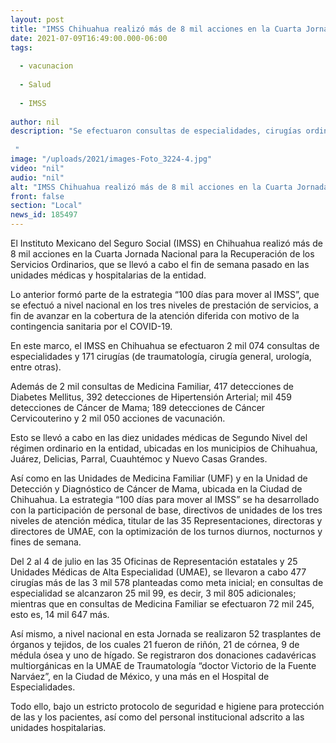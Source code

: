 ```yaml
---
layout: post
title: "IMSS Chihuahua realizó más de 8 mil acciones en la Cuarta Jornada de Recuperación de Servicios"
date: 2021-07-09T16:49:00.000-06:00
tags:
  
  - vacunacion
  
  - Salud
  
  - IMSS
  
author: nil
description: "Se efectuaron consultas de especialidades, cirugías ordinarias, así como ferias de la salud y vacunación de menores de 9 años de edad.    "
image: "/uploads/2021/images-Foto_3224-4.jpg"
video: "nil"
audio: "nil"
alt: "IMSS Chihuahua realizó más de 8 mil acciones en la Cuarta Jornada de Recuperación de Servicios"
front: false
section: "Local"
news_id: 185497
---
```


El Instituto Mexicano del Seguro Social (IMSS) en Chihuahua realizó más de 8 mil acciones en la Cuarta Jornada Nacional para la Recuperación de los Servicios Ordinarios, que se llevó a cabo el fin de semana pasado en las unidades médicas y hospitalarias de la entidad. 

Lo anterior formó parte de la estrategia “100 días para mover al IMSS”, que se efectuó a nivel nacional en los tres niveles de prestación de servicios, a fin de avanzar en la cobertura de la atención diferida con motivo de la contingencia sanitaria por el COVID-19.

En este marco, el IMSS en Chihuahua se efectuaron 2 mil 074 consultas de especialidades y 171 cirugías (de traumatología, cirugía general, urología, entre otras).

Además de 2 mil consultas de Medicina Familiar, 417 detecciones de Diabetes Mellitus, 392 detecciones de Hipertensión Arterial; mil 459 detecciones de Cáncer de Mama; 189 detecciones de Cáncer Cervicouterino y 2 mil 050 acciones de vacunación.

Esto se llevó a cabo en las diez unidades médicas de Segundo Nivel del régimen ordinario en la entidad, ubicadas en los municipios de Chihuahua, Juárez, Delicias, Parral, Cuauhtémoc y Nuevo Casas Grandes.

Así como en las Unidades de Medicina Familiar (UMF) y en la Unidad de Detección y Diagnóstico de Cáncer de Mama, ubicada en la Ciudad de Chihuahua.
La estrategia “100 días para mover al IMSS” se ha desarrollado con la participación de personal de base, directivos de unidades de los tres niveles de atención médica, titular de las 35 Representaciones, directoras y directores de UMAE, con la optimización de los turnos diurnos, nocturnos y fines de semana.

Del 2 al 4 de julio en las 35 Oficinas de Representación estatales y 25 Unidades Médicas de Alta Especialidad (UMAE), se llevaron a cabo 477 cirugías más de las 3 mil 578 planteadas como meta inicial; en consultas de especialidad se alcanzaron 25 mil 99, es decir, 3 mil 805 adicionales; mientras que en consultas de Medicina Familiar se efectuaron 72 mil 245, esto es, 14 mil 647 más.
 
Así mismo, a nivel nacional en esta Jornada se realizaron 52 trasplantes de órganos y tejidos, de los cuales 21 fueron de riñón, 21 de córnea, 9 de médula ósea y uno de hígado. Se registraron dos donaciones cadavéricas multiorgánicas en la UMAE de Traumatología “doctor Victorio de la Fuente Narváez”, en la Ciudad de México, y una más en el Hospital de Especialidades. 

Todo ello, bajo un estricto protocolo de seguridad e higiene para protección de las y los pacientes, así como del personal institucional adscrito a las unidades hospitalarias.

